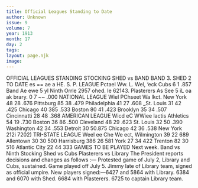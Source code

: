 ```yaml
---
title: Official Leagues Standing to Date
author: Unknown
issue: 9
volume: 7
year: 1913
month: 17
day: 2
tags:
layout: page.njk
image:
---
```

OFFICIAL LEAGUES STANDING STOCKING SHED vs BAND BAND 3. SHED 2 TO DATE es == ae a HE. S. P. LEAGUE Pctael Ww. L. Wel, ‘eck Cubs 6 1 .857 Band Ae ewe 5 yl Ninth Orrle 2957 ohed. Ie 62143. Plasterers As See 5 iL oa ak brary. 0 7 ~~ .000 NATIONAL LEAGUE Wiel PChseet Wa lkct. New York 48 28 .676 Pittsburg 85 38 .479 Philadelphia 41 27 .608 _St. Louis 31 42 .425 Chicago 40 385 .533 Boston 80 41 .423 Brooklyn 35 34 .507 Cincinnatti 28 48 .368 AMERICAN LEAGUE Wicd eC WWiee lactis Athletics 54 19 .730 Boston 36 86 .500 Cleveland 48 29 .623 St. Louis 32 50 .390 Washington 42 34 .553 Detroit 30 50.875 Chicago 42 36 .538 New York 212i 7202) TRI-STATE LEAGUE Weel ee Che We ect, Wilmington 39 22 689 Allentown 30 30 500 Harrisburg 386 26 581 York 27 34 422 Trenton 82 30 516 Atlantic City 22 44 333 GAMES TO BE PLAYED Next week.  Band vs Ninth Stocking Shed vs Cubs Plasterers vs Library       The President reports decisions and changes as follows :— Protested game of July 2, Library and Cubs, sustained. Game played off July 5. Jimmy late of Library team, signed as official umpire. New players signed:—6427 and 5864 with Library. 6384 and 6070 with Shed. 6684 with Plasterers. 6725 to captain Library team. 


